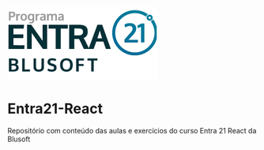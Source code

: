 <img src="https://raw.githubusercontent.com/gabrielbudke/entra21/master/resources/images/Entra21-3-300x283.png">

# Entra21-React
Repositório com conteúdo das aulas e exercícios do curso Entra 21 React da Blusoft
